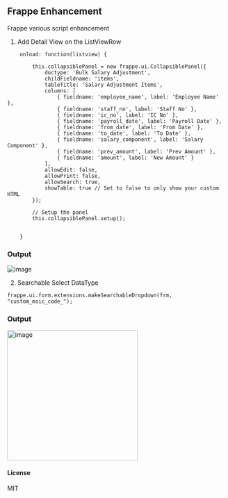 ## Frappe Enhancement

Frappe various script enhancement
1. Add Detail View on the ListViewRow
```
    onload: function(listview) {
        
        this.collapsiblePanel = new frappe.ui.CollapsiblePanel({
            doctype: 'Bulk Salary Adjustment',
            childFieldname: 'items',
            tableTitle: 'Salary Adjustment Items',
            columns: [
                { fieldname: 'employee_name', label: 'Employee Name' },
                { fieldname: 'staff_no', label: 'Staff No' },
                { fieldname: 'ic_no', label: 'IC No' },
                { fieldname: 'payroll_date', label: 'Payroll Date' },
                { fieldname: 'from_date', label: 'From Date' },
                { fieldname: 'to_date', label: 'To Date' },
                { fieldname: 'salary_component', label: 'Salary Component' },
                { fieldname: 'prev_amount', label: 'Prev Amount' },
                { fieldname: 'amount', label: 'New Amount' }
            ],
            allowEdit: false,
            allowPrint: false,
            allowSearch: true,
            showTable: true // Set to false to only show your custom HTML
        });
        
        // Setup the panel
        this.collapsiblePanel.setup();

        
    }
```
### Output

![image](https://github.com/user-attachments/assets/a8010115-d6ab-4b28-9f36-0973d85176fa)

2. Searchable Select DataType
```
frappe.ui.form.extensions.makeSearchableDropdown(frm, "custom_msic_code_");
```

### Output
<img width="300" alt="image" src="https://github.com/user-attachments/assets/f477c1e3-1351-4a9b-80e0-35c4043dd0e0" />

#### License

MIT
